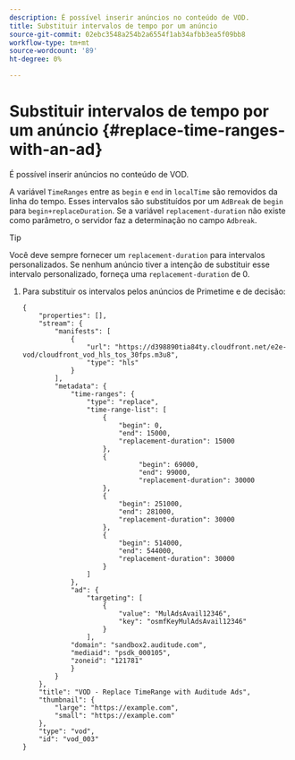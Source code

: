 ```yaml
---
description: É possível inserir anúncios no conteúdo de VOD.
title: Substituir intervalos de tempo por um anúncio
source-git-commit: 02ebc3548a254b2a6554f1ab34afbb3ea5f09bb8
workflow-type: tm+mt
source-wordcount: '89'
ht-degree: 0%

---
```


# Substituir intervalos de tempo por um anúncio {#replace-time-ranges-with-an-ad}

É possível inserir anúncios no conteúdo de VOD.

A variável `TimeRanges` entre as `begin` e `end` in `localTime` são removidos da linha do tempo. Esses intervalos são substituídos por um `AdBreak` de `begin` para `begin+replaceDuration`. Se a variável `replacement-duration` não existe como parâmetro, o servidor faz a determinação no campo `Adbreak`.

>[!TIP]
>
>Você deve sempre fornecer um `replacement-duration` para intervalos personalizados. Se nenhum anúncio tiver a intenção de substituir esse intervalo personalizado, forneça uma `replacement-duration` de 0.

1. Para substituir os intervalos pelos anúncios de Primetime e de decisão:

   ```
   {   
       "properties": [],
       "stream": {
           "manifests": [
               {
                   "url": "https://d398890tia84ty.cloudfront.net/e2e-vod/cloudfront_vod_hls_tos_30fps.m3u8",
                   "type": "hls"
               }
           ],
           "metadata": {
               "time-ranges": {
                   "type": "replace",
                   "time-range-list": [
                       {
                           "begin": 0,
                           "end": 15000,
                           "replacement-duration": 15000
                       },
                       {
                                "begin": 69000,
                                "end": 99000,
                                "replacement-duration": 30000
                       },
                       {
                           "begin": 251000,
                           "end": 281000,
                           "replacement-duration": 30000
                       },
                       {
                           "begin": 514000,
                           "end": 544000,
                           "replacement-duration": 30000
                       }
                   ]
               },
               "ad": {
                   "targeting": [
                       {
                           "value": "MulAdsAvail12346",
                           "key": "osmfKeyMulAdsAvail12346"
                       }
                   ],
               "domain": "sandbox2.auditude.com",
               "mediaid": "psdk_000105",
               "zoneid": "121781"
               }     
           }
       },   
       "title": "VOD - Replace TimeRange with Auditude Ads",
       "thumbnail": {
           "large": "https://example.com",
           "small": "https://example.com"
       },
       "type": "vod",
       "id": "vod_003"
   }
   ```
